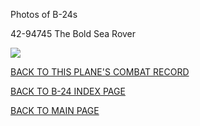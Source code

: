 
Photos of B-24s






 




42-94745 The Bold Sea Rover  

![](42-94745.jpg)  
  

[BACK TO THIS PLANE'S COMBAT RECORD](ValorToVictory/b24s/42-94745.md)  

[BACK TO B-24 INDEX PAGE](ValorToVictory/000b24s.md)  

[BACK TO MAIN PAGE](ValorToVictory/index.html)


